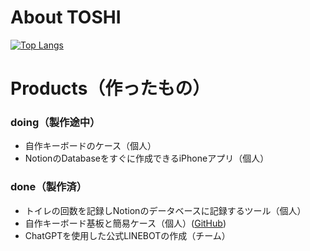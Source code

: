 # About TOSHI
[![Top Langs](https://github-readme-stats.vercel.app/api/top-langs/?username=Tosheiy&layout=compact)](https://github.com/anuraghazra/github-readme-stats)
# Products（作ったもの）
### doing（製作途中）
- 自作キーボードのケース（個人）
- NotionのDatabaseをすぐに作成できるiPhoneアプリ（個人）
### done（製作済）
- トイレの回数を記録しNotionのデータベースに記録するツール（個人）
- 自作キーボード基板と簡易ケース（個人）([GitHub](https://github.com/Tosheiy/ind3236))
- ChatGPTを使用した公式LINEBOTの作成（チーム）
<!--
**Tosheiy/Tosheiy** is a ✨ _special_ ✨ repository because its `README.md` (this file) appears on your GitHub profile.

Here are some ideas to get you started:

- 🔭 I’m currently working on ...
- 🌱 I’m currently learning ...
- 👯 I’m looking to collaborate on ...
- 🤔 I’m looking for help with ...
- 💬 Ask me about ...
- 📫 How to reach me: ...
- 😄 Pronouns: ...
- ⚡ Fun fact: ...
-->
